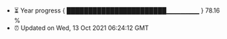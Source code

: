 - ⏳ Year progress { ███████████████████████▁▁▁▁▁▁▁ } 78.16 %
- ⏰ Updated on Wed, 13 Oct 2021 06:24:12 GMT

